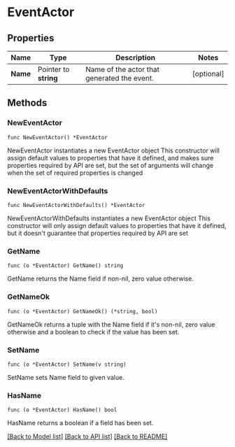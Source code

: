 # EventActor

## Properties

Name | Type | Description | Notes
------------ | ------------- | ------------- | -------------
**Name** | Pointer to **string** | Name of the actor that generated the event. | [optional] 

## Methods

### NewEventActor

`func NewEventActor() *EventActor`

NewEventActor instantiates a new EventActor object
This constructor will assign default values to properties that have it defined,
and makes sure properties required by API are set, but the set of arguments
will change when the set of required properties is changed

### NewEventActorWithDefaults

`func NewEventActorWithDefaults() *EventActor`

NewEventActorWithDefaults instantiates a new EventActor object
This constructor will only assign default values to properties that have it defined,
but it doesn't guarantee that properties required by API are set

### GetName

`func (o *EventActor) GetName() string`

GetName returns the Name field if non-nil, zero value otherwise.

### GetNameOk

`func (o *EventActor) GetNameOk() (*string, bool)`

GetNameOk returns a tuple with the Name field if it's non-nil, zero value otherwise
and a boolean to check if the value has been set.

### SetName

`func (o *EventActor) SetName(v string)`

SetName sets Name field to given value.

### HasName

`func (o *EventActor) HasName() bool`

HasName returns a boolean if a field has been set.


[[Back to Model list]](../README.md#documentation-for-models) [[Back to API list]](../README.md#documentation-for-api-endpoints) [[Back to README]](../README.md)



